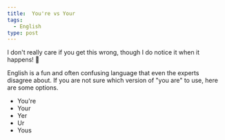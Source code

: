 ```yaml
---
title:  You're vs Your
tags:
  - English
type: post
---
```


<p>I don't really care if you get this wrong, though I do notice it when it happens! 🤫</p>
<p>English is a fun and often confusing language that even the experts disagree about. If you are not sure which version of "you are" to use, here are some options.</p>

<ul>
  <li>You're</li>
  <li>Your</li>
  <li>Yer</li>
  <li>Ur</li>
  <li>Yous</li>
</ul>